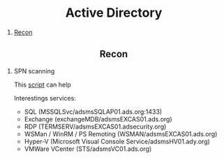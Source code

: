 <h1 align='center'>Active Directory</h1>
<ol>
  <li><a href='#recon'>Recon</a></li>
</ol>

<h2 align='center' id='recon'>Recon</h2>
<ol>
  <li>SPN scanning</li>
    <p>This <a href='https://github.com/gold1029/PowerShell-AD-Recon/blob/master/Discover-PSMSSQLServers'>script</a> can help</p>
    <p>Interestings services:</p>
      <ul>
        <li>SQL (MSSQLSvc/adsmsSQLAP01.ads.org:1433)</li>
        <li>Exchange (exchangeMDB/adsmsEXCAS01.ads.org)</li>
        <li>RDP (TERMSERV/adsmsEXCAS01.adsecurity.org)</li>
        <li>WSMan / WinRM / PS Remoting (WSMAN/adsmsEXCAS01.ads.org)</li>
        <li>Hyper-V (Microsoft Visual Console Service/adsmsHV01.ady.org)</li>
        <li>VMWare VCenter (STS/adsmsVC01.ads.org)</li>
      </ul>
</ol>
